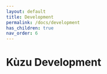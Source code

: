 ```yaml
---
layout: default
title: Development
permalink: /docs/development
has_children: true
nav_order: 6
---
```


# Kùzu Development


